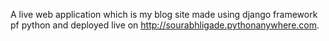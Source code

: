 A live web application which is my blog site made using django framework pf python and deployed live on http://sourabhligade.pythonanywhere.com.
